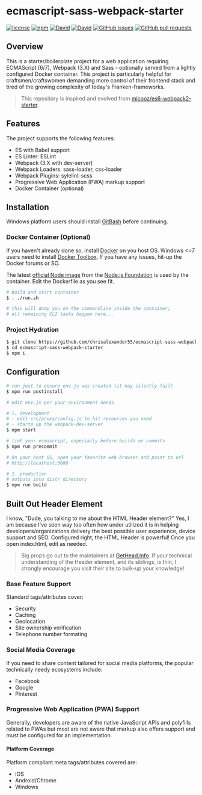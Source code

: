 # ecmascript-sass-webpack-starter

[![license](https://img.shields.io/github/license/chrisalexander55/ecmascript-sass-webpack-starter.svg)](https://github.com/chrisalexander55/ecmascript-sass-webpack-starter/blob/master/LICENSE)
[![npm](https://img.shields.io/npm/v/ecmascript-sass-webpack-starter.svg?maxAge=2592000?style=flat-square)](https://www.npmjs.com/package/ecmascript-sass-webpack-starter)
[![David](https://img.shields.io/david/chrisalexander55/ecmascript-sass-webpack-starter.svg?maxAge=2592000?style=flat-square)](https://github.com/chrisalexander55/ecmascript-sass-webpack-starter/blob/master/package.json)
[![David](https://img.shields.io/david/dev/chrisalexander55/ecmascript-sass-webpack-starter.svg?maxAge=2592000?style=flat-square)](https://github.com/chrisalexander55/ecmascript-sass-webpack-starter/blob/master/package.json)
[![GitHub issues](https://img.shields.io/github/issues/chrisalexander55/ecmascript-sass-webpack-starter.svg)](https://github.com/chrisalexander55/ecmascript-sass-webpack-starter/issues)
[![GitHub pull requests](https://img.shields.io/github/issues-pr/chrisalexander55/ecmascript-sass-webpack-starter.svg)](https://github.com/chrisalexander55/ecmascript-sass-webpack-starter/pulls)

## Overview

This is a starter/boilerplate project for a web application requiring ECMAScript (6/7), Webpack (3.X) and Sass - optionally served from a lightly configured Docker container. This project is particularly helpful for craftsmen/craftswomen demanding more control of their frontend stack and tired of the growing complexity of today's Franken-frameworks.

> This repository is inspired and evolved from [micooz/es6-webpack2-starter](https://github.com/micooz/es6-webpack2-starter).

## Features

The project supports the following features:

* ES with Babel support
* ES Linter: ESLint
* Webpack (3.X with dev-server)
* Webpack Loaders: sass-loader, css-loader
* Webpack Plugins: sylelint-scss
* Progressive Web Application (PWA) markup support
* Docker Container (optional)

## Installation

Windows platform users should install [GitBash](https://git-scm.com/downloads) before continuing.

### Docker Container (Optional)

If you haven't already done so, install [Docker](https://www.docker.com/) on you host OS. Windows <=7 users need to install [Docker Toolbox](https://www.docker.com/products/docker-toolbox). If you have any issues, hit-up the Docker forums or SO.

The latest [official Node image](https://hub.docker.com/_/node/) from the [Node.js Foundation](https://nodejs.org) is used by the container. Edit the Dockerfile as you see fit.

```bash
# build and start container
$ . ./run.sh

# this will dump you on the commandline inside the container; 
# all remaining CLI tasks happen here...
```

### Project Hydration

```bash
$ git clone https://github.com/chrisalexander55/ecmascript-sass-webpack-starter.git
$ cd ecmascript-sass-webpack-starter
$ npm i
```

## Configuration

```bash
# run just to ensure env.js was created (it may silently fail)
$ npm run postinstall

# edit env.js per your environment needs

# 1. development
# - edit src/proxy/config.js to hit resources you need 
# - starts up the webpack-dev-server
$ npm start

# lint your ecmascript, especially before builds or commits
$ npm run precommit

# On your host OS, open your favorite web browser and point to url 
# http://localhost:3000

# 2. production
# outputs into dist/ directory
$ npm run build
```

## Built Out Header Element

I know, "Dude, you talking to me about the HTML Header element?" Yes, I am because I've seen way too often how 
under utilized it is in helping developers/organizations delivery the best possible user experience, device support and SEO. Configured right, the HTML Header is powerful! Once you open index.html, edit as needed.

> Big props go out to the maintainers at [GetHead.Info](http://gethead.info/). If your technical understanding of the Header element, and its siblings, is thin, I strongly encourage you visit their site to bulk-up your knowledge!

### Base Feature Support

Standard tags/attributes cover:

* Security
* Caching
* Geolocation
* Site ownership verification
* Telephone number formating

### Social Media Coverage

If you need to share content tailored for social media platforms, the popular technically needy ecosystems  include:

* Facebook
* Google
* Pinterest

### Progressive Web Application (PWA) Support

Generally, developers are aware of the native JavaScript APIs and polyfills related to PWAs but most are not aware that markup also offers support and must be configured for an implementation.

#### Platform Coverage

Platform compliant meta tags/attributes covered are:

* iOS
* Android/Chrome
* Windows